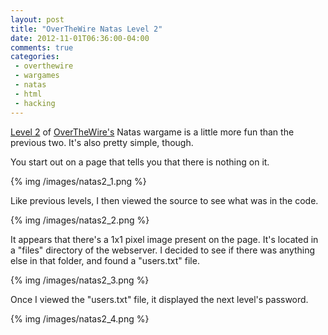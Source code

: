 ```yaml
---
layout: post
title: "OverTheWire Natas Level 2"
date: 2012-11-01T06:36:00-04:00
comments: true
categories:
 - overthewire
 - wargames
 - natas
 - html
 - hacking
---
```


[Level 2](http://www.overthewire.org/wargames/natas/natas2.shtml) of [OverTheWire's](http://www.overthewire.org) Natas wargame is a little more fun than the previous two. It's also pretty simple, though.

<!-- more -->

You start out on a page that tells you that there is nothing on it.

{% img /images/natas2_1.png %}

Like previous levels, I then viewed the source to see what was in the code.

{% img /images/natas2_2.png %}

It appears that there's a 1x1 pixel image present on the page. It's located in a "files" directory of the webserver. I decided to see if there was anything else in that folder, and found a "users.txt" file.

{% img /images/natas2_3.png %}

Once I viewed the "users.txt" file, it displayed the next level's password.

{% img /images/natas2_4.png %}
